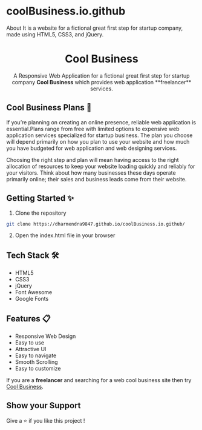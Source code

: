 # coolBusiness.io.github
About It is a website for a fictional great first step for startup company, made using HTML5, CSS3, and jQuery.
 <h1 align="center">Cool Business</h1>
 <p align="center">A Responsive Web Application for a fictional great first step for startup company <b>Cool Business</b> which provides web application **freelancer** services.</p>

## Cool Business Plans 📜

If you’re planning on creating an online presence, reliable web application is essential.Plans range from free with limited options to expensive web application services specialized for  startup business. The plan you choose will depend primarily on how you plan to use your website and how much you have budgeted for web application and web designing services.

Choosing the right step and plan will mean having access to the right allocation of resources to keep your website loading quickly and reliably for your visitors. Think about how many businesses these days operate primarily online; their sales and business leads come from their website.

## Getting Started ✨

1. Clone the repository

```bash
git clone https://dharmendra9847.github.io/coolBusiness.io.github/
```

2. Open the index.html file in your browser

## Tech Stack 🛠️

- HTML5
- CSS3
- jQuery
- Font Awesome
- Google Fonts

## Features 📋

- Responsive Web Design
- Easy to use
- Attractive UI
- Easy to navigate
- Smooth Scrolling
- Easy to customize

If you are a **freelancer** and searching for a web cool business site then try [Cool Business](https://dharmendra9847.github.io/coolBusiness.io.github/index.html).

## Show your Support

Give a ⭐️ if you like this project !

